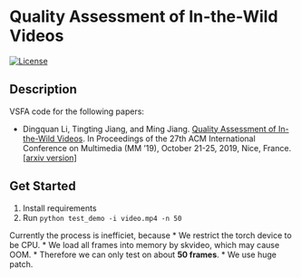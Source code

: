 # Quality Assessment of In-the-Wild Videos
[![License](https://img.shields.io/github/license/mashape/apistatus.svg?maxAge=2592000)](License)

## Description
VSFA code for the following papers:

- Dingquan Li, Tingting Jiang, and Ming Jiang. [Quality Assessment of In-the-Wild Videos](https://dl.acm.org/citation.cfm?doid=3343031.3351028). In Proceedings of the 27th ACM International Conference on Multimedia (MM ’19), October 21-25, 2019, Nice, France. [[arxiv version]](https://arxiv.org/abs/1908.00375)

## Get Started

1. Install requirements
2. Run `python test_demo -i video.mp4 -n 50`

Currently the process is inefficiet, because
    * We restrict the torch device to be CPU.
    * We load all frames into memory by skvideo, which may cause OOM.
        * Therefore we can only test on about **50 frames**.
    * We use huge patch.

